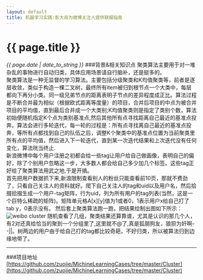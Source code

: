 ```yaml
---
layout: default
title: 机器学习实践:彭大叔为微博关注人提供联姻指南 
---
```

# {{ page.title }}
*{{ page.date | date_to_string }}*
###背景&相关知识点
聚类算法主要用于对一堆杂乱的事物进行自动归类，具体应用场景请自行脑补，还是挺多的。   
聚类算法是一种无监督的学习算法。主要包括分级聚类和K均值聚类等，前者是逐层收敛，类似于构造一棵二叉树，最终所有item被归到根节点一个大类中，每层都向下再分小类。同一级兄弟节点的距离表明子节点的差异程度成正比。算法过程是不断合并最为相似（根据欧式距离等度量）的项目，合并后项目的中点为被合并项目的平均值，直到最后合并成一个大类别;K均值聚类则是指定了类别个数，算法初始便随机指定K个点为类别基准点,然后其他所有点寻找距离自己最近的基准点投奔。算法会进行多轮迭代，每一轮的过程是：所有点寻找离自己最近的基准点投奔，等所有点都找到自己的队伍之后，调整K个聚类中的基准点位置为当前聚类里所有点的平均值，然后进入下一轮迭代，直到某一次迭代结果和上次迭代没有任何变化，算法咣当终止.   
新浪微博中每个用户注册之初都会给一些tag让用户给自己做画像，表明自己的偏好，除了个别用户忽略这一步，大多数人都会给自己多少加几个标签。这些tag正好给了聚类算法用武之地,于是开搞。   
首先把用户数据抓下来,新浪限制查看别人的粉丝只能查看前10页，那就不费劲了，只看自己关注人的资料就好。爬下自己关注人的tag和uid以及用户名，然后拾掇拾掇生成一个用户-tag矩阵，行为uid，列为所有用户的tag列表(当然，这是一个巨特么稀疏的矩阵)。矩阵单元格A[x][y]值为1或者0，1表示用户x给自己打了tab y，0表示没有。
然后套上聚类算法跑一跑，把结果绘制出图如下所示：
![weibo cluster](http://zuojie.github.io/demo/ml_1.jpg)
随机查看了几组，聚类结果还算靠谱，尤其是认识的那几个人，有2对还真给恰当的聚到一个分组里了,这里就不@了,真是狐朋狗友，狼狈为奸啊- -||。树两边的用户由于给自己打的tag都比较奇葩，不好归类，所以被算法归到边缘地带了。

___

###项目地址
[https://github.com/zuojie/MichineLearningCases/tree/master/Cluster](https://github.com/zuojie/MichineLearningCases/tree/master/Cluster)
